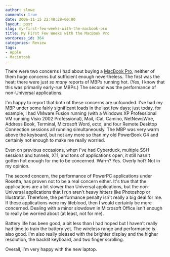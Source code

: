 ```yaml
---
author: slowe
comments: true
date: 2006-11-15 22:48:28+00:00
layout: post
slug: my-first-few-weeks-with-the-macbook-pro
title: My First Few Weeks with the MacBook Pro
wordpress_id: 364
categories: Review
tags:
- Apple
- Macintosh
---
```


There were two concerns I had about buying a [MacBook Pro](http://www.apple.com/macbookpro/), neither of them huge concerns but sufficient enough nevertheless. The first was the heat; there were just _so many_ reports of MBPs running hot. (Yes, I know that this was primarily early-run MBPs.) The second was the performance of non-Universal applications.

I'm happy to report that both of these concerns are unfounded. I've had my MBP under some fairly significant loads in the last few days; just today, for example, I had VMware Fusion running (with a Windows XP Professional VM running Visio 2002 Professional), Mail, iCal, Camino, NetNewsWire, Address Book, Terminal, Microsoft Word, ecto, and four Remote Desktop Connection sessions all running simultaneously. The MBP was very warm above the keyboard, but not any more so than my old PowerBook G4 and certainly not enough to make me really worried.

Even on previous occasions, when I've had Cyberduck, multiple SSH sessions and tunnels, X11, and tons of applications open, it still hasn't gotten hot enough for me to be concerned. Warm? Yes. Overly hot? Not in my opinion.

The second concern, the performance of PowerPC applications under Rosetta, has proven not to be a real concern either. It's true that the applications are a bit slower than Universal applications, but the non-Universal applications that I run aren't heavy hitters like Photoshop or Illustrator. Therefore, the performance penalty isn't really a big deal for me. If these applications were my lifeblood, then I would certainly be more concerned. Dealing with a minor slowdown in Microsoft Office isn't enough to really be worried about (at least, not for me).

Battery life has been good, a bit less than I had hoped but I haven't really had time to train the battery yet. The wireless range and performance is also good. I'm also really pleased with the brighter display and the higher resolution, the backlit keyboard, and two finger scrolling.

Overall, I'm very happy with the new laptop.
